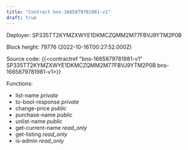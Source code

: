 ```yaml
---
title: "Contract bns-1665879781981-v1"
draft: true
---
```

Deployer: SP335TT2KYMZXWYE1DKMCZQMM2M77FBVJ9YTM2P0B


 



Block height: 79776 (2022-10-16T00:27:52.000Z)

Source code: {{<contractref "bns-1665879781981-v1" SP335TT2KYMZXWYE1DKMCZQMM2M77FBVJ9YTM2P0B bns-1665879781981-v1>}}

Functions:

* list-name _private_
* to-bool-response _private_
* change-price _public_
* purchase-name _public_
* unlist-name _public_
* get-current-name _read_only_
* get-listing _read_only_
* is-admin _read_only_
